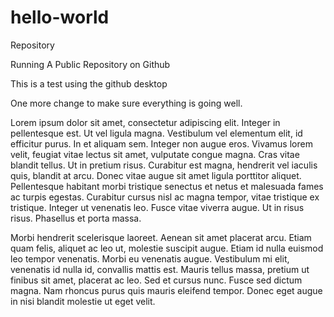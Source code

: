 # hello-world
Repository

Running A Public Repository on Github

This is a test using the github desktop


One more change to make sure everything is going well.  

Lorem ipsum dolor sit amet, consectetur adipiscing elit. Integer in pellentesque est. Ut vel ligula magna. Vestibulum vel elementum elit, id efficitur purus. In et aliquam sem. Integer non augue eros. Vivamus lorem velit, feugiat vitae lectus sit amet, vulputate congue magna. Cras vitae blandit tellus. Ut in pretium risus. Curabitur est magna, hendrerit vel iaculis quis, blandit at arcu. Donec vitae augue sit amet ligula porttitor aliquet. Pellentesque habitant morbi tristique senectus et netus et malesuada fames ac turpis egestas. Curabitur cursus nisl ac magna tempor, vitae tristique ex tristique. Integer ut venenatis leo. Fusce vitae viverra augue. Ut in risus risus. Phasellus et porta massa.

Morbi hendrerit scelerisque laoreet. Aenean sit amet placerat arcu. Etiam quam felis, aliquet ac leo ut, molestie suscipit augue. Etiam id nulla euismod leo tempor venenatis. Morbi eu venenatis augue. Vestibulum mi elit, venenatis id nulla id, convallis mattis est. Mauris tellus massa, pretium ut finibus sit amet, placerat ac leo. Sed et cursus nunc. Fusce sed dictum magna. Nam rhoncus purus quis mauris eleifend tempor. Donec eget augue in nisi blandit molestie ut eget velit.
